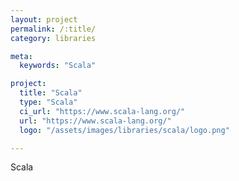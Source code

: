 ```yaml
---
layout: project
permalink: /:title/
category: libraries

meta:
  keywords: "Scala"

project:
  title: "Scala"
  type: "Scala"
  ci_url: "https://www.scala-lang.org/"
  url: "https://www.scala-lang.org/"
  logo: "/assets/images/libraries/scala/logo.png"

---
```

<p>Scala</p>
